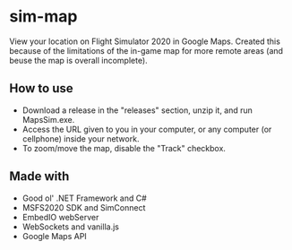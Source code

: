 # sim-map
View your location on Flight Simulator 2020 in Google Maps.
Created this because of the limitations of the in-game map for more remote areas (and beuse the map is overall incomplete).

## How to use
- Download a release in the "releases" section, unzip it, and run MapsSim.exe.
- Access the URL given to you in your computer, or any computer (or cellphone) inside your network.
- To zoom/move the map, disable the "Track" checkbox.

## Made with
- Good ol' .NET Framework and C#
- MSFS2020 SDK and SimConnect
- EmbedIO webServer
- WebSockets and vanilla.js
- Google Maps API

